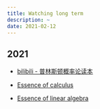 ```yaml
---
title: Watching long term
description: ~
date: 2021-02-12
---
```


## 2021

* [bilibili - 普林斯顿概率论读本](https://www.bilibili.com/video/BV1cp4y1s7UA)

* [Essence of calculus](https://www.youtube.com/playlist?list=PLZHQObOWTQDMsr9K-rj53DwVRMYO3t5Yr)

* [Essence of linear algebra](https://www.youtube.com/playlist?list=PLZHQObOWTQDPD3MizzM2xVFitgF8hE_ab)
